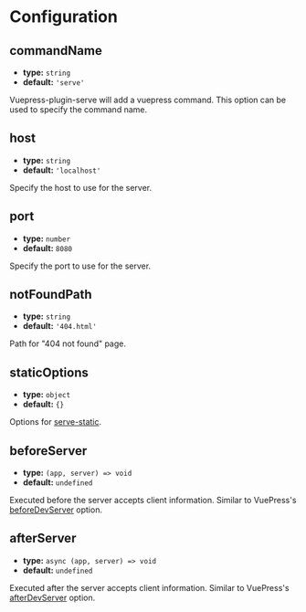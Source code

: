 # Configuration

## commandName

- **type:** `string`
- **default:** `'serve'`

Vuepress-plugin-serve will add a vuepress command. This option can be used to specify the command name.

## host

- **type:** `string`
- **default:** `'localhost'`

Specify the host to use for the server.

## port

- **type:** `number`
- **default:** `8080`

Specify the port to use for the server.

## notFoundPath

- **type:** `string`
- **default:** `'404.html'`

Path for "404 not found" page.

## staticOptions

- **type:** `object`
- **default:** `{}`

Options for [serve-static](https://github.com/expressjs/serve-static#servestaticroot-options).

## beforeServer

- **type:** `(app, server) => void`
- **default:** `undefined`

Executed before the server accepts client information. Similar to VuePress's [beforeDevServer](https://v1.vuepress.vuejs.org/en/plugin/option-api.html#beforedevserver) option.

## afterServer

- **type:** `async (app, server) => void`
- **default:** `undefined`

Executed after the server accepts client information. Similar to VuePress's [afterDevServer](https://v1.vuepress.vuejs.org/en/plugin/option-api.html#afterdevserver) option.

